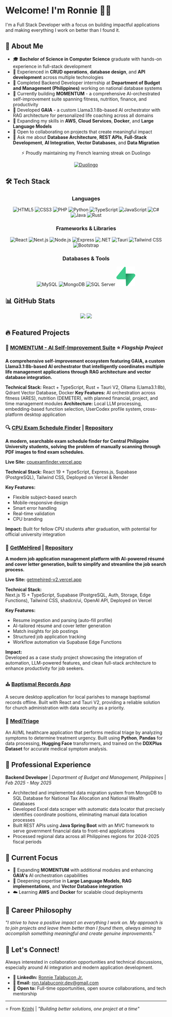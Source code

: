 # Welcome! I'm Ronnie 👨‍💻

I'm a Full Stack Developer with a focus on building impactful applications and making everything I work on better than I found it.

## 🚀 About Me

- 🎓 **Bachelor of Science in Computer Science** graduate with hands-on experience in full-stack development
- 💼 Experienced in **CRUD operations**, **database design**, and **API development** across multiple technologies
- 🏢 Completed Backend Developer internship at **Department of Budget and Management (Philippines)** working on national database systems
- 🔭 Currently building **MOMENTUM** - a comprehensive AI-orchestrated self-improvement suite spanning fitness, nutrition, finance, and productivity
- 🤖 Developed **GAIA** - a custom Llama3.1:8b-based AI orchestrator with RAG architecture for personalized life coaching across all domains
- 🌱 Expanding my skills in **AWS**, **Cloud Services**, **Docker**, and **Large Language Models**
- 👯 Open to collaborating on projects that create meaningful impact
- 💬 Ask me about **Database Architecture**, **REST APIs**, **Full-Stack Development**, **AI Integration**, **Vector Databases**, and **Data Migration**

<div align="center">

⚡ Proudly maintaining my French learning streak on Duolingo

[![Duolingo](https://duolingo-stats-card.vercel.app/api?username=RonnieJr.D&theme=dark)](https://duolingo.com/profile/RonnieJr.D)

</div>

## 🛠️ Tech Stack

<div align="center">

### Languages

<img src="https://cdn.jsdelivr.net/gh/devicons/devicon/icons/html5/html5-original.svg" height="60" alt="HTML5" />
<img src="https://cdn.jsdelivr.net/gh/devicons/devicon/icons/css3/css3-original.svg" height="60" alt="CSS3" />
<img src="https://cdn.jsdelivr.net/gh/devicons/devicon/icons/php/php-original.svg" height="60" alt="PHP" />
<img src="https://cdn.jsdelivr.net/gh/devicons/devicon/icons/python/python-original.svg" height="60" alt="Python" />
<img src="https://cdn.jsdelivr.net/gh/devicons/devicon/icons/typescript/typescript-original.svg" height="60" alt="TypeScript" />
<img src="https://cdn.jsdelivr.net/gh/devicons/devicon/icons/javascript/javascript-original.svg" height="60" alt="JavaScript" />
<img src="https://cdn.jsdelivr.net/gh/devicons/devicon/icons/csharp/csharp-original.svg" height="60" alt="C#" />
<img src="https://cdn.jsdelivr.net/gh/devicons/devicon/icons/java/java-original.svg" height="60" alt="Java" />
<img src="https://cdn.jsdelivr.net/gh/devicons/devicon/icons/rust/rust-original.svg" height="60" alt="Rust" />

### Frameworks & Libraries

<img src="https://cdn.jsdelivr.net/gh/devicons/devicon/icons/react/react-original.svg" height="60" alt="React" />
<img src="https://cdn.jsdelivr.net/gh/devicons/devicon/icons/nextjs/nextjs-original.svg" height="60" alt="Next.js" />
<img src="https://cdn.jsdelivr.net/gh/devicons/devicon/icons/nodejs/nodejs-original.svg" height="60" alt="Node.js" />
<img src="https://skillicons.dev/icons?i=express" height="60" alt="Express" />
<img src="https://cdn.jsdelivr.net/gh/devicons/devicon/icons/dot-net/dot-net-original.svg" height="60" alt=".NET" />
<img src="https://avatars.githubusercontent.com/u/54536011?s=200&v=4" height="60" alt="Tauri" />
<img src="https://cdn.jsdelivr.net/gh/devicons/devicon/icons/tailwindcss/tailwindcss-original.svg" height="60" alt="Tailwind CSS" />
<img src="https://cdn.jsdelivr.net/gh/devicons/devicon/icons/bootstrap/bootstrap-original.svg" height="60" alt="Bootstrap" />

### Databases & Tools

<img src="https://cdn.jsdelivr.net/gh/devicons/devicon/icons/mysql/mysql-original.svg" height="60" alt="MySQL" />
<img src="https://cdn.jsdelivr.net/gh/devicons/devicon/icons/mongodb/mongodb-original.svg" height="60" alt="MongoDB" />
<img src="https://cdn.jsdelivr.net/gh/devicons/devicon/icons/microsoftsqlserver/microsoftsqlserver-plain.svg" height="60" alt="SQL Server" />
<img src="https://raw.githubusercontent.com/supabase/supabase/master/packages/common/assets/images/supabase-logo-icon.png" height="60" alt="Supabase" />

</div>

## 📊 GitHub Stats

<div align="center">
<img src="https://github-readme-stats.vercel.app/api?username=Krinhj&show_icons=true&theme=dark&count_private=true" height="180em" />
<img src="https://github-readme-stats.vercel.app/api/top-langs/?username=Krinhj&layout=compact&theme=dark" height="180em" />
</div>

## 🔥 Featured Projects

### 🌟 [MOMENTUM - AI Self-Improvement Suite](https://github.com/Krinhj/momentum) ⭐ _Flagship Project_

**A comprehensive self-improvement ecosystem featuring GAIA, a custom Llama3.1:8b-based AI orchestrator that intelligently coordinates multiple life management applications through RAG architecture and vector database integration.**

**Technical Stack:** React + TypeScript, Rust + Tauri V2, Ollama (Llama3.1:8b), Qdrant Vector Database, Docker
**Key Features:** AI orchestration across fitness (ARES), nutrition (DEMETER), with planned financial, project, and time management modules
**Architecture:** Local LLM processing, embedding-based function selection, UserCodex profile system, cross-platform desktop application

### 🔍 [CPU Exam Schedule Finder](https://cpuexamfinder.vercel.app) | [Repository](https://github.com/Krinhj/cpu-exam-schedule-finder)

**A modern, searchable exam schedule finder for Central Philippine University students, solving the problem of manually scanning through PDF images to find exam schedules.**

**Live Site:** [cpuexamfinder.vercel.app](https://cpuexamfinder.vercel.app)

**Technical Stack:**
React 19 + TypeScript, Express.js, Supabase (PostgreSQL), Tailwind CSS, Deployed on Vercel & Render

**Key Features:**
- Flexible subject-based search
- Mobile-responsive design
- Smart error handling
- Real-time validation
- CPU branding
  
**Impact:**
Built for fellow CPU students after graduation, with potential for official university integration

### 💼 [GetMeHired](https://getmehired-v2.vercel.app) | [Repository](https://github.com/Krinhj/gmh-case-study)

**A modern job application management platform with AI-powered résumé and cover letter generation, built to simplify and streamline the job search process.**

**Live Site:** [getmehired-v2.vercel.app](https://getmehired-v2.vercel.app)

**Technical Stack:**  
Next.js 15 + TypeScript, Supabase (PostgreSQL, Auth, Storage, Edge Functions), Tailwind CSS, shadcn/ui, OpenAI API, Deployed on Vercel  

**Key Features:**  
- Resume ingestion and parsing (auto-fill profile)  
- AI-tailored résumé and cover letter generation  
- Match insights for job postings  
- Structured job application tracking  
- Workflow automation via Supabase Edge Functions  

**Impact:**  
Developed as a case study project showcasing the integration of automation, LLM-powered features, and clean full-stack architecture to enhance productivity for job seekers.

### ⛪ [Baptismal Records App](https://github.com/Krinhj/baptismal-records-app)

A secure desktop application for local parishes to manage baptismal records offline. Built with React and Tauri V2, providing a reliable solution for church administration with data security as a priority.

### 🏥 [MediTriage](https://github.com/Krinhj/MediTriage)

An AI/ML healthcare application that performs medical triage by analyzing symptoms to determine treatment urgency. Built using **Python**, **Pandas** for data processing, **Hugging Face** transformers, and trained on the **DDXPlus Dataset** for accurate medical symptom analysis.

## 💼 Professional Experience

**Backend Developer** | _Department of Budget and Management, Philippines_ | _Feb 2025 - May 2025_

- Architected and implemented data migration system from MongoDB to SQL Database for National Tax Allocation and National Wealth databases
- Developed Excel data scraper with automatic data locator that precisely identifies coordinate positions, eliminating manual data location processes
- Built REST APIs using **Java Spring Boot** with an MVC framework to serve government financial data to front-end applications
- Processed regional data across all Philippines regions for 2024-2025 fiscal periods

## 🌟 Current Focus

- 🔨 Expanding **MOMENTUM** with additional modules and enhancing **GAIA's** AI orchestration capabilities
- 🤖 Deepening expertise in **Large Language Models**, **RAG implementations**, and **Vector Database integration**
- ☁️ Learning **AWS** and **Docker** for scalable cloud deployments

## 🎯 Career Philosophy

_"I strive to have a positive impact on everything I work on. My approach is to join projects and leave them better than I found them, always aiming to accomplish something meaningful and create genuine improvements."_

## 🤝 Let's Connect!

Always interested in collaboration opportunities and technical discussions, especially around AI integration and modern application development.

- 💼 **LinkedIn:** [Ronnie Talabucon Jr.](https://www.linkedin.com/in/ronnie-talabucon-jr-30528b31b)
- 📧 **Email:** ron.talabuconjr.dev@gmail.com
- 🌟 **Open to:** Full-time opportunities, open source collaborations, and tech mentorship

---

⭐️ From [Krinhj](https://github.com/Krinhj) | _"Building better solutions, one project at a time"_
